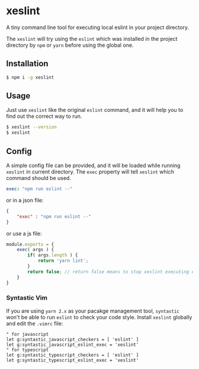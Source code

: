# xeslint

A tiny command line tool for executing local eslint in your project directory.

The `xeslint` will try using the `eslint` which was installed in the project directory by `npm` or `yarn` before using the global one.

## Installation

```sh
$ npm i -g xeslint
```

## Usage

Just use `xeslint` like the original `eslint` command, and it will help you to find out the correct way to run.

```sh
$ xeslint --version
$ xeslint 
```

## Config

A simple config file can be provided, and it will be loaded while running `xeslint` in current directory. The `exec` property will tell `xeslint` which command should be used.

```yml
exec: "npm run eslint --"
```

or in a json file:

```json
{
    "exec" : "npm run eslint --"
}
```

or use a js file:

```js
module.exports = {
    exec( args ) {
        if( args.length ) {
            return 'yarn lint';
        }
        return false; // return false means to stop xeslint executing eslint command
    }
}
```

### Syntastic Vim

If you are using `yarn 2.x` as your pacakge management tool, `syntastic` won't be able to run `eslint` to check your code style. Install `xeslint` globally and edit the `.vimrc` file:

```
" for javascript
let g:syntastic_javascript_checkers = [ 'eslint' ]
let g:syntastic_javascript_eslint_exec = 'xeslint'
" for typescript
let g:syntastic_typescript_checkers = [ 'eslint' ]
let g:syntastic_typescript_eslint_exec = 'xeslint'
```
